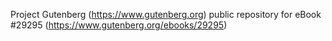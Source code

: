 Project Gutenberg (https://www.gutenberg.org) public repository for eBook #29295 (https://www.gutenberg.org/ebooks/29295)
